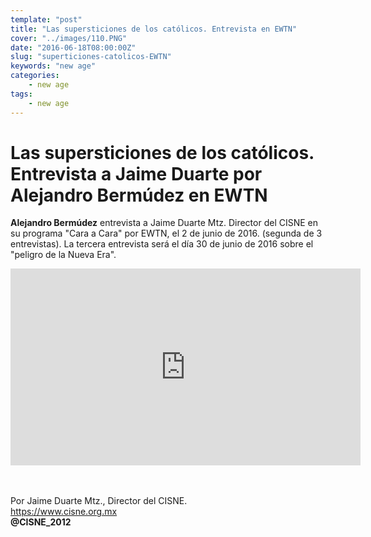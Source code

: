 ```yaml
---
template: "post"
title: "Las supersticiones de los católicos. Entrevista en EWTN"
cover: "../images/110.PNG"
date: "2016-06-18T08:00:00Z"
slug: "superticiones-catolicos-EWTN"
keywords: "new age"
categories: 
    - new age
tags: 
    - new age
---
```


# Las supersticiones de los católicos. Entrevista a Jaime Duarte por Alejandro Bermúdez en EWTN
**Alejandro Bermúdez** entrevista a Jaime Duarte Mtz. Director del CISNE en su programa "Cara a Cara" por EWTN, el 2 de junio de 2016. (segunda de 3 entrevistas).
La tercera entrevista será el día 30 de junio de 2016 sobre el "peligro de la Nueva Era".

<iframe width="560" height="315" src="https://www.youtube.com/embed/_FjZAcfo5IY?list=PLgZTQ5_byGBcwRX6fofMk3C2qbgGelrQ4" title="YouTube video player" frameborder="0" allow="accelerometer; autoplay; clipboard-write; encrypted-media; gyroscope; picture-in-picture" allowfullscreen></iframe>


<br/><br/>
Por Jaime Duarte Mtz., Director del CISNE.  
<https://www.cisne.org.mx>  
**@CISNE_2012**